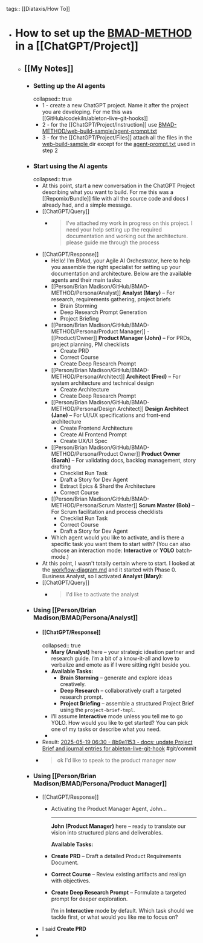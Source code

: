 tags:: [[Diataxis/How To]]

- # How to set up the [BMAD-METHOD](https://github.com/bmadcode/BMAD-METHOD) in a [[ChatGPT/Project]]
	- ## [[My Notes]]
		- ### Setting up the AI agents
		  collapsed:: true
			- 1 - create a new ChatGPT project. Name it after the project you are developing. For me this was [[GitHub/codekiln/ableton-live-git-hooks]]
			- 2 - for the [[ChatGPT/Project/Instruction]] use [BMAD-METHOD/web-build-sample/agent-prompt.txt](https://github.com/bmadcode/BMAD-METHOD/blob/main/web-build-sample/agent-prompt.txt)
			- 3 - for the [[ChatGPT/Project/Files]] attach all the files in the [web-build-sample ](https://github.com/bmadcode/BMAD-METHOD/tree/main/web-build-sample) dir except for the [agent-prompt.txt](https://github.com/bmadcode/BMAD-METHOD/blob/main/web-build-sample/agent-prompt.txt) used in step 2
		- ### Start using the AI agents
		  collapsed:: true
			- At this point, start a new conversation in the ChatGPT Project describing what you want to build. For me this was a [[Repomix/Bundle]] file with all the source code and docs I already had, and a simple message.
			- [[ChatGPT/Query]]
				- > I've attached my work in progress on this project. I need your help setting up the required documentation and working out the architecture. please guide me through the process
			- [[ChatGPT/Response]]
				- Hello! I’m BMad, your Agile AI Orchestrator, here to help you assemble the right specialist for setting up your documentation and architecture. Below are the available agents and their main tasks:
				- [[Person/Brian Madison/GitHub/BMAD-METHOD/Persona/Analyst]] **Analyst (Mary)** – For research, requirements gathering, project briefs
					- Brain Storming
					- Deep Research Prompt Generation
					- Project Briefing
				- [[Person/Brian Madison/GitHub/BMAD-METHOD/Persona/Product Manager]] - [[Product/Owner]] **Product Manager (John)** – For PRDs, project planning, PM checklists
					- Create PRD
					- Correct Course
					- Create Deep Research Prompt
				- [[Person/Brian Madison/GitHub/BMAD-METHOD/Persona/Architect]] **Architect (Fred)** – For system architecture and technical design
					- Create Architecture
					- Create Deep Research Prompt
				- [[Person/Brian Madison/GitHub/BMAD-METHOD/Persona/Design Architect]] **Design Architect (Jane)** – For UI/UX specifications and front-end architecture
					- Create Frontend Architecture
					- Create AI Frontend Prompt
					- Create UX/UI Spec
				- [[Person/Brian Madison/GitHub/BMAD-METHOD/Persona/Product Owner]] **Product Owner (Sarah)** – For validating docs, backlog management, story drafting
					- Checklist Run Task
					- Draft a Story for Dev Agent
					- Extract Epics & Shard the Architecture
					- Correct Course
				- [[Person/Brian Madison/GitHub/BMAD-METHOD/Persona/Scrum Master]] **Scrum Master (Bob)** – For Scrum facilitation and process checklists
					- Checklist Run Task
					- Correct Course
					- Draft a Story for Dev Agent
				- Which agent would you like to activate, and is there a specific task you want them to start with? (You can also choose an interaction mode: **Interactive** or **YOLO** batch-mode.)
			- At this point, I wasn't totally certain where to start. I looked at the [workflow-diagram.md](https://github.com/bmadcode/BMAD-METHOD/blob/main/docs/workflow-diagram.md) and it started with Phase 0. Business Analyst, so I activated **Analyst (Mary)**:
			- [[ChatGPT/Query]]
				- > I'd like to activate the analyst
		- ### Using [[Person/Brian Madison/BMAD/Persona/Analyst]]
			- #### [[ChatGPT/Response]]
			  collapsed:: true
				- **Mary (Analyst)** here – your strategic ideation partner and research guide. I’m a bit of a know-it-all and love to verbalize and emote as if I were sitting right beside you.
				- **Available Tasks:**
					- **Brain Storming** – generate and explore ideas creatively.
					- **Deep Research** – collaboratively craft a targeted research prompt.
					- **Project Briefing** – assemble a structured Project Brief using the `project-brief-tmpl`.
				- I’ll assume **Interactive** mode unless you tell me to go YOLO. How would you like to get started? You can pick one of my tasks or describe what you need.
				-
			- Result: [2025-05-19 06:30 - 8b9e1153 - docs: update Project Brief and journal entries for ableton-live-git-hook](https://github.com/codekiln/ableton-live-git-hooks/commit/8b9e1153) #git/commit
			- > ok I'd like to speak to the product manager now
		- ### Using [[Person/Brian Madison/BMAD/Persona/Product Manager]]
			- [[ChatGPT/Response]]
				- Activating the Product Manager Agent, John…
				  
				  ---
				  
				  **John (Product Manager)** here – ready to translate our vision into structured plans and deliverables.
				  
				  **Available Tasks:**
				- **Create PRD** – Draft a detailed Product Requirements Document.
				- **Correct Course** – Review existing artifacts and realign with objectives.
				- **Create Deep Research Prompt** – Formulate a targeted prompt for deeper exploration.
				  
				  I’m in **Interactive** mode by default. Which task should we tackle first, or what would you like me to focus on?
			- I said **Create PRD**
			-